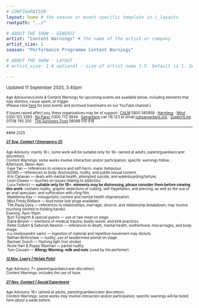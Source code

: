 ```yaml
---
# CONFIGURATION
layout: home # the season or event-specific template in /_layouts
rootpath: "../"

# ABOUT THE SHOW - GENERIC
artist: "Content Warnings" # the name of the artist or company
artist_size: 1
season: "Performance Programme Content Warnings"

# ABOUT THE SHOW - LAYOUT
# artist_size: 1 # optional - size of artist name 1-5. Default is 1. Set longer names to lower values

---
```

<small>Updated 11 September 2025, 3.40pm<small>        
        
Age Advisories/Limits & Content Warnings for *upcoming* events are available below, including elements that may distress, cause upset, or trigger.<br>(Please click [here](/archive/warnings) for *past* events and *archived* livestreams on our YouTube channel.)         
         
If issues raised affect you, these organisations may be of support:&ensp;<a href="https://thecalmzone.net" target="_blank">CALM</a> 0800 585858 · <a href="https://harmless.org.uk" target="_blank">Harmless</a> · <a href="https://mind.org.uk" target="_blank">Mind</a> 0300 123 3393 · <a href="https://nopanic.org.uk" target="_blank">No Panic</a> 0300 772 9844 · <a href="https://samaritans.org" target="_blank">Samaritans</a> call 116 123 or email jo@samaritans.org · <a href="https://supportline.org.uk" target="_blank">SupportLine</a> 01708 765 200 · <a href="https://www.thesurvivorstrust.org" target="_blank">The Survivors Trust</a> 08088 010 818        
<hr>         
#### 2025         
         
##### [27 Sep. Contact | Emergency 25](/current/2025-emergency)          
Age Advisory: mainly 16+, some work will be suitable only for 18+ (aimed at adults, parent/guardian/carer discretion).<br>Content Warnings: some works involve interaction and/or participation; specific warnings follow…<br>Afternoon, Noon-4pm.<br>&nbsp;Faye Yan — references to violence and self-harm; manic behaviour.<br>&nbsp;GOWD — references to body dysmorphia, nudity, and subtle sexual content.<br>&nbsp;Kris Canavan — deals with mental health, attempted suicide, and waterboarding/torture.<br>&nbsp;Leon Clowes — touches on issues relating to addiction.<br>&nbsp;Luca Federici — **suitable only for 18+**; **elements may be distressing, please consider them before viewing this work**: contains nudity, graphic depictions of cutting, self-flagellation, and piercing, as well as the use of an anal speculum, and suffocation with cling film.<br>&nbsp;Madeleina Kay — misogynistic content and mental health stigmatisation.<br>&nbsp;Miss Freda Wallace — loud noise (ear plugs available).<br>&nbsp;The Paula Davy — references to relationships, marriage, divorce, and relationship breakdown; may involve touching (limited to holding hands).<br>Evening, 4pm-10pm.<br>&nbsp;Burt Turdgirth & special guests — use of raw meat on stage.<br>&nbsp;Elana Binysh — mentions of medical trauma, bodily waste, and kink practices.<br>&nbsp;Kellie Colbert & Deborah Newton — references to death, mental health, motherhood, miscarriages, and body image.<br>&nbsp;n:u (melissandre varin) — ingestion of material and repetitive movement may disturb.<br>&nbsp;Nathan Birkinshaw — nudity; use of taxidermied animal on stage.<br>&nbsp;Rachael Gooch — flashing light (not strobe).<br>&nbsp;Rosie Hart & Poppy Waxman — partial nudity.<br>&nbsp;Tom Cassani — **Allergy Warning: milk and nuts** (used by the perfomer).         
         
##### [12 Nov. Lowry | Hetain Patel](/current/2025/patel)        
Age Advisory: 7+ (parent/guardian/carer discretion).<br>Content Warnings: includes the use of haze.         
         
##### [27 Nov. Contact | Social Experiment](/socialexperiment)          
Age Advisory: 16+ (aimed at adults, parent/guardian/carer discretion).<br>Content Warnings: some works *may* involve interaction and/or participation; specific warnings will be listed here *about* a week before.
